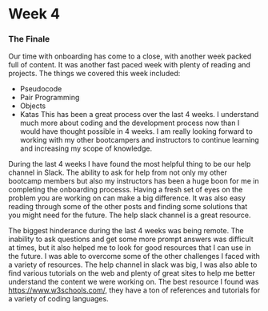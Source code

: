 # Week 4

### The Finale

Our time with onboarding has come to a close, with another week packed full of content. It was another fast paced week with plenty of reading and projects. The things we covered this week included:

- Pseudocode
- Pair Programming
- Objects
- Katas
This has been a great process over the last 4 weeks. I understand much more about coding and the development process now than I would have thought possible in 4 weeks. I am really looking forward to working with my other bootcampers and instructors to continue learning and increasing my scope of knowledge.

During the last 4 weeks I have found the most helpful thing to be our help channel in Slack. The ability to ask for help from not only my other bootcamp members but also my instructors has been a huge boon for me in completing the onboarding processs. Having a fresh set of eyes on the problem you are working on can make a big difference. It was also easy reading through some of the other posts and finding some solutions that you might need for the future. The help slack channel is a great resource.

The biggest hinderance during the last 4 weeks was being remote. The inability to ask questions and get some more prompt answers was difficult at times, but it also helped me to look for good resources that I can use in the future. I was able to overcome some of the other challenges I faced with a variety of resources. The help channel in slack was big, I was also able to find various tutorials on the web and plenty of great sites to help me better understand the content we were working on. The best resource I found was <https://www.w3schools.com/>, they have a ton of references and tutorials for a variety of coding languages.


